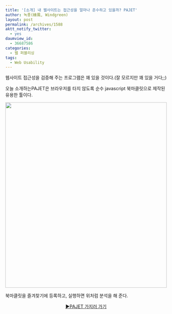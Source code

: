 ```yaml
---
title: '[소개] 내 웹사이트는 접근성을 얼마나 준수하고 있을까? PAJET'
author: 녹풍(綠風, Windgreen)
layout: post
permalink: /archives/1588
aktt_notify_twitter:
  - yes
daumview_id:
  - 36687586
categories:
  - 웹 퍼블리싱
tags:
  - Web Usability
---
```

웹사이트 접근성을 검증해 주는 프로그램은 꽤 있을 것이다.(잘 모르지만 꽤 있을 거다;;)

오늘 소개하는PAJET은 브라우저를 타지 않도록 순수 javascript 북마클릿으로 제작된 유용한 툴이다.

<p style="text-align: center;">
  <img class="aligncenter" src="https://dl.dropbox.com/u/15546257/blog/mytory/PAJET.png" alt="" width="504" height="579" />
</p>

북마클릿을 즐겨찾기에 등록하고, 실행하면 위처럼 분석을 해 준다.

<p style="text-align: center;">
  <a href="http://mydeute.com/was/pajet.html">▶PAJET 가지러 가기</a>
</p>